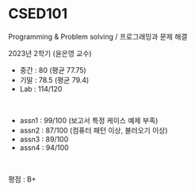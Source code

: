 # CSED101
Programming &amp; Problem solving / 프로그래밍과 문제 해결

2023년 2학기 (윤은영 교수)

- 중간 : 80 (평균 77.75)
- 기말 : 78.5 (평균 79.4)
- Lab : 114/120
<br>

- assn1 : 99/100 (보고서 특정 케이스 예제 부족)
- assn2 : 87/100 (컴퓨터 패턴 이상, 불러오기 이상)
- assn3 : 89/100
- assn4 : 94/100
<br>

평점 : B+
